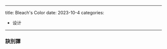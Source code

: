 
---
title: Bleach's Color
date: 2023-10-4
categories:
  - 设计
---

<script>
Element.prototype.append = function (child) {
  this.appendChild(child);
  return this;
}

Element.prototype.setParent = function (parent) {
  parent.appendChild(this);
  return this;
}

const content = document.querySelector(".content");

const renderBleachTableData = (row, text, value) => {
  const dataText = document.createElement("td").setParent(row);
  const dataValue = document.createElement("td").setParent(row);
  const colorBox = document.createElement("div").setParent(dataValue);
  document.createElement("td").setParent(row).style.width = "2em";
  dataText.textContent = `${text}\u00A0:`;
  dataText.style.textAlign = "right";
  dataText.style.overflowWrap = "normal";
  colorBox.style.width = "1em";
  colorBox.style.height = "1em";
  colorBox.style.display = "inline-block";
  colorBox.style.backgroundColor = value;
  colorBox.style.boxShadow = "2px 2px 4px #ccc";
}

const renderBleachTableRow = (table, ins) => {
  const row = document.createElement("tr").setParent(table);
  const fields = Object.keys(ins);
  row.style.fontSize = "1rem";
  fields.forEach(x => renderBleachTableData(row, x, ins[x]));
}

const renderBleachTable = (...rows) => {
  const tableElement = document.createElement("table").setParent(content);
  tableElement.style.margin = "0 1.5em";
  tableElement.style.overflowX = "scroll";
  rows.forEach(x => renderBleachTableRow(tableElement, x));
}

</script>


### 訣別譚

<script>

renderBleachTable(
  { Text: "#ff0000", Shadow : "#0078fb" }, 
  { Text: "#ffb300", Shadow : "#00ffab" }, 
  { Text: "#bf62ff", "Text ": "#ffb300" }, 
  { Text: "#6dfd8a", "Text ": "#ff69b6" }, 
  { Text: "#ff69b6", "Text ": "#3ffee5" }, 
  { Text: "#ff7e00", "Text ": "#e0fe05" }, 
  { Text: "#fece4e", "Text ": "#d1035e" }, 
  { Text: "#fcc907", "Text ": "#10f3ff" }, 
  { Text: "#30ff60", "Text ": "#ff763a" }, 
  { Text: "#00fcc3", "Text ": "#ff5d00" }, 
  { Text: "#ff0000", "Text ": "#6e00ff" }, 
  { Text: "#ff1360", "Text ": "#0ffff5" }, 
  { Text: "#ff1662", "Text ": "#000000" }, 
  { Text: "#fd6d00", "Text ": "#feea00", "Text  ": "#8f00f4" }, 
  { Text: "#b0a3f0", Shadow : "#6d05fe" }, 
  { Text: "#fe7f7e", Shadow : "#42acc6" }, 
  { Text: "#03ffbe", "Text ": "#ffb401" },
  { Text: "#fefd47", Shadow : "#000000" }, 
  { Text: "#00eafd", Shadow : "#0011e8", "Shadow ": "#ff0000" }, 
  { Text: "#ffffff", "Text ": "#fe006c", Background: "#009cd1" }
);

</script>
